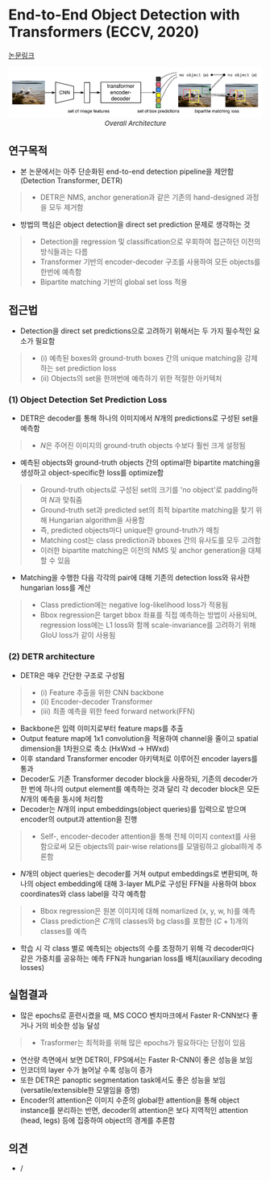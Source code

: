# End-to-End Object Detection with Transformers (ECCV, 2020)

[논문링크](https://arxiv.org/abs/2005.12872)

<p align="center">
    <img width="600" alt='fig1' src="../img/carion2020end.png?raw=true"></br>
    <em><font size=2>Overall Architecture</font></em>
</p>

## 연구목적
- 본 논문에서는 아주 단순화된 end-to-end detection pipeline을 제안함 (Detection Transformer, DETR)
> - DETR은 NMS, anchor generation과 같은 기존의 hand-designed 과정을 모두 제거함
- 방법의 핵심은 object detection을 direct set prediction 문제로 생각하는 것
> - Detection을 regression 및 classification으로 우회하여 접근하던 이전의 방식들과는 다름
> - Transformer 기반의 encoder-decoder 구조를 사용하여 모든 objects를 한번에 예측함
> - Bipartite matching 기반의 global set loss 적용

## 접근법
- Detection을 direct set predictions으로 고려하기 위해서는 두 가지 필수적인 요소가 필요함
> - (i) 예측된 boxes와 ground-truth boxes 간의 unique matching을 강제하는 set prediction loss
> - (ii) Objects의 set을 한꺼번에 예측하기 위한 적절한 아키텍처

### (1) Object Detection Set Prediction Loss
- DETR은 decoder를 통해 하나의 이미지에서 $N$개의 predictions로 구성된 set을 예측함
> - $N$은 주어진 이미지의 ground-truth objects 수보다 훨씬 크게 설정됨
- 예측된 objects와 ground-truth objects 간의 optimal한 bipartite matching을 생성하고 object-specific한 loss를 optimize함
> - Ground-truth objects로 구성된 set의 크기를 'no object'로 padding하여 $N$과 맞춰줌
> - Ground-truth set과 predicted set의 최적 bipartite matching을 찾기 위해 Hungarian algorithm을 사용함
> - 즉, predicted objects마다 unique한 ground-truth가 매칭
> - Matching cost는 class prediction과 bboxes 간의 유사도를 모두 고려함
> - 이러한 bipartite matching은 이전의 NMS 및 anchor generation을 대체할 수 있음
- Matching을 수행한 다음 각각의 pair에 대해 기존의 detection loss와 유사한 hungarian loss를 계산
> - Class prediction에는 negative log-likelihood loss가 적용됨
> - Bbox regression은 target bbox 좌표를 직접 예측하는 방법이 사용되며, regression loss에는 L1 loss와 함께 scale-invariance를 고려하기 위해 GIoU loss가 같이 사용됨

### (2) DETR architecture
- DETR은 매우 간단한 구조로 구성됨
> - (i) Feature 추출을 위한 CNN backbone
> - (ii) Encoder-decoder Transformer
> - (iii) 최종 예측을 위한 feed forward network(FFN)
- Backbone은 입력 이미지로부터 feature maps를 추출
- Output feature map에 1x1 convolution을 적용하여 channel을 줄이고 spatial dimension을 1차원으로 축소 (HxWxd -> HWxd)
- 이후 standard Transformer encoder 아키텍처로 이루어진 encoder layers를 통과 
- Decoder도 기존 Transformer decoder block을 사용하되, 기존의 decoder가 한 번에 하나의 output element를 예측하는 것과 달리 각 decoder block은 모든 $N$개의 예측을 동시에 처리함
- Decoder는 $N$개의 input embeddings(object queries)를 입력으로 받으며 encoder의 output과 attention을 진행
> - Self-, encoder-decoder attention을 통해 전체 이미지 context를 사용함으로써 모든 objects의 pair-wise relations를 모델링하고 global하게 추론함
- $N$개의 object queries는 decoder를 거쳐 output embeddings로 변환되며, 하나의 object embedding에 대해 3-layer MLP로 구성된 FFN을 사용하여 bbox coordinates와 class label을 각각 예측함
> - Bbox regression은 원본 이미지에 대해 nomarlized (x, y, w, h)를 예측
> - Class prediction은 $C$개의 classes와 bg class를 포함한 $(C+1)$개의 classes를 예측
- 학습 시 각 class 별로 예측되는 objects의 수를 조정하기 위해 각 decoder마다 같은 가중치를 공유하는 예측 FFN과 hungarian loss를 배치(auxiliary decoding losses)

## 실험결과
- 많은 epochs로 훈련시켰을 때, MS COCO 벤치마크에서 Faster R-CNN보다 좋거나 거의 비슷한 성능 달성
> - Trasformer는 최적화를 위해 많은 epochs가 필요하다는 단점이 있음
- 연산량 측면에서 보면 DETR이, FPS에서는 Faster R-CNN이 좋은 성능을 보임
- 인코더의 layer 수가 늘어날 수록 성능이 증가
- 또한 DETR은 panoptic segmentation task에서도 좋은 성능을 보임 (versatile/extensible한 모델임을 증명)
- Encoder의 attention은 이미지 수준의 global한 attention을 통해 object instance를 분리하는 반면, decoder의 attention은 보다 지역적인 attention (head, legs) 등에 집중하여 object의 경계를 추론함

## 의견
- /